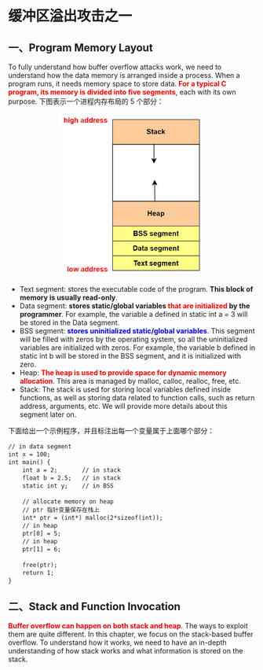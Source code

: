 # 缓冲区溢出攻击之一

## 一、Program Memory Layout

To fully understand how buffer overflow attacks work, we need to understand how the data memory is arranged inside a process. When a program runs, it needs memory space to store data. **<font color="red">For a typical C program, its memory is divided into five segments</font>**, each with its own purpose. 下图表示一个进程内存布局的 5 个部分：

<div align="center">
    <img src="程序的机器级表示_static/46.png" width="300"/>
</div>

- Text segment: stores the executable code of the program. **This block of memory is usually read-only**.
- Data segment: **stores static/global variables <font color="red">that are initialized</font> by the programmer**. For example, the variable a defined in static int a = 3 will be stored in the Data segment.
- BSS segment: **<font color="blue">stores uninitialized static/global variables</font>**. This segment will be filled with zeros by the operating system, so all the uninitialized variables are initialized with zeros. For example, the variable b defined in static int b will be stored in the BSS segment, and it is initialized with zero.
- Heap: **<font color="red">The heap is used to provide space for dynamic memory allocation</font>**. This area is managed by malloc, calloc, realloc, free, etc.
- Stack: The stack is used for storing local variables defined inside functions, as well as storing data related to function calls, such as return address, arguments, etc. We will provide more details about this segment later on.

下面给出一个示例程序，并且标注出每一个变量属于上面哪个部分：

```c{.line-numbers}
// in data segment
int x = 100;
int main() {
    int a = 2;       // in stack
    float b = 2.5;   // in stack
    static int y;    // in BSS

    // allocate memory on heap
    // ptr 指针变量保存在栈上
    int* ptr = (int*) malloc(2*sizeof(int));
    // in heap
    ptr[0] = 5;
    // in heap
    ptr[1] = 6;

    free(ptr);
    return 1;
}
```

## 二、Stack and Function Invocation

**<font color="red">Buffer overflow can happen on both stack and heap</font>**. The ways to exploit them are quite different. In this chapter, we focus on the stack-based buffer overflow. To understand how it works, we need to have an in-depth understanding of how stack works and what information is stored on the stack.

